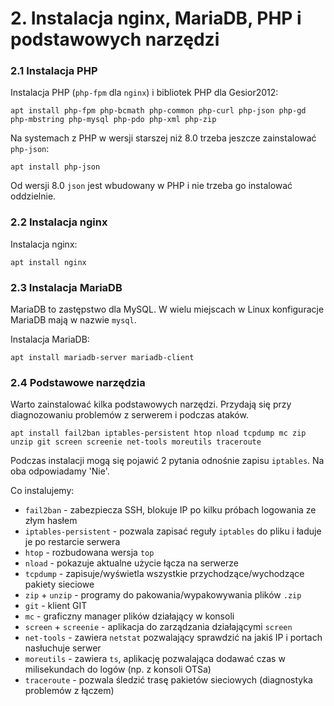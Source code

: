 # 2. Instalacja nginx, MariaDB, PHP i podstawowych narzędzi

### 2.1 Instalacja PHP

Instalacja PHP (`php-fpm` dla `nginx`) i bibliotek PHP dla Gesior2012:
```
apt install php-fpm php-bcmath php-common php-curl php-json php-gd php-mbstring php-mysql php-pdo php-xml php-zip
```
Na systemach z PHP w wersji starszej niż 8.0 trzeba jeszcze zainstalować `php-json`:
```
apt install php-json
```
Od wersji 8.0 `json` jest wbudowany w PHP i nie trzeba go instalować oddzielnie.

### 2.2 Instalacja nginx

Instalacja nginx:
```
apt install nginx
```

### 2.3 Instalacja MariaDB

MariaDB to zastępstwo dla MySQL. W wielu miejscach w Linux konfiguracje MariaDB mają w nazwie `mysql`.

Instalacja MariaDB:
```
apt install mariadb-server mariadb-client
```

### 2.4 Podstawowe narzędzia

Warto zainstalować kilka podstawowych narzędzi.
Przydają się przy diagnozowaniu problemów z serwerem i podczas ataków.
```
apt install fail2ban iptables-persistent htop nload tcpdump mc zip unzip git screen screenie net-tools moreutils traceroute
```
Podczas instalacji mogą się pojawić 2 pytania odnośnie zapisu `iptables`. Na oba odpowiadamy 'Nie'.

Co instalujemy:
- `fail2ban` - zabezpiecza SSH, blokuje IP po kilku próbach logowania ze złym hasłem
- `iptables-persistent` - pozwala zapisać reguły `iptables` do pliku i ładuje je po restarcie serwera
- `htop` - rozbudowana wersja `top`
- `nload` - pokazuje aktualne użycie łącza na serwerze
- `tcpdump` - zapisuje/wyświetla wszystkie przychodzące/wychodzące pakiety sieciowe
- `zip` + `unzip` - programy do pakowania/wypakowywania plików `.zip`
- `git` - klient GIT
- `mc` - graficzny manager plików działający w konsoli
- `screen` + `screenie` - aplikacja do zarządzania działającymi `screen`
- `net-tools` - zawiera `netstat` pozwalający sprawdzić na jakiś IP i portach nasłuchuje serwer 
- `moreutils` - zawiera `ts`, aplikację pozwalająca dodawać czas w milisekundach do logów (np. z konsoli OTSa)
- `traceroute` - pozwala śledzić trasę pakietów sieciowych (diagnostyka problemów z łączem) 

